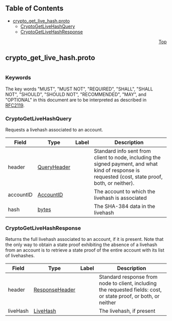 ## Table of Contents

- [crypto_get_live_hash.proto](#crypto_get_live_hash-proto)
    - [CryptoGetLiveHashQuery](#proto-CryptoGetLiveHashQuery)
    - [CryptoGetLiveHashResponse](#proto-CryptoGetLiveHashResponse)
  



<a name="crypto_get_live_hash-proto"></a>
<p align="right"><a href="#top">Top</a></p>

## crypto_get_live_hash.proto
#

### Keywords
The key words "MUST", "MUST NOT", "REQUIRED", "SHALL", "SHALL NOT",
"SHOULD", "SHOULD NOT", "RECOMMENDED", "MAY", and "OPTIONAL" in this
document are to be interpreted as described in [RFC2119](https://www.ietf.org/rfc/rfc2119).


<a name="proto-CryptoGetLiveHashQuery"></a>

### CryptoGetLiveHashQuery
Requests a livehash associated to an account.


| Field | Type | Label | Description |
| ----- | ---- | ----- | ----------- |
| header | [QueryHeader](#proto-QueryHeader) |  | Standard info sent from client to node, including the signed payment, and what kind of response is requested (cost, state proof, both, or neither). |
| accountID | [AccountID](#proto-AccountID) |  | The account to which the livehash is associated |
| hash | [bytes](#bytes) |  | The SHA-384 data in the livehash |






<a name="proto-CryptoGetLiveHashResponse"></a>

### CryptoGetLiveHashResponse
Returns the full livehash associated to an account, if it is present. Note that the only way to
obtain a state proof exhibiting the absence of a livehash from an account is to retrieve a state
proof of the entire account with its list of livehashes.


| Field | Type | Label | Description |
| ----- | ---- | ----- | ----------- |
| header | [ResponseHeader](#proto-ResponseHeader) |  | Standard response from node to client, including the requested fields: cost, or state proof, or both, or neither |
| liveHash | [LiveHash](#proto-LiveHash) |  | The livehash, if present |





 <!-- end messages -->

 <!-- end enums -->

 <!-- end HasExtensions -->

 <!-- end services -->


